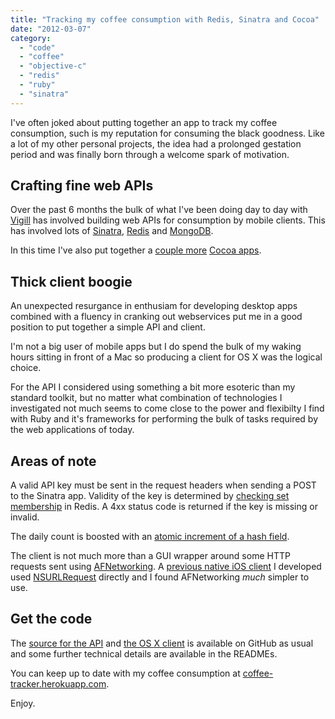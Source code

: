 ```yaml
---
title: "Tracking my coffee consumption with Redis, Sinatra and Cocoa"
date: "2012-03-07"
category:
  - "code"
  - "coffee"
  - "objective-c"
  - "redis"
  - "ruby"
  - "sinatra"
---
```


I've often joked about putting together an app to track my coffee consumption, such is my reputation for consuming the black goodness. Like a lot of my other personal projects, the idea had a prolonged gestation period and was finally born through a welcome spark of motivation.

## Crafting fine web APIs

Over the past 6 months the bulk of what I've been doing day to day with [Vigill](https://twitter.com/vigill) has involved building web APIs for consumption by mobile clients. This has involved lots of [Sinatra](http://www.sinatrarb.com/), [Redis](http://redis.io/) and [MongoDB](http://mongodb.org/).

In this time I've also put together a [couple more](/blog/2011/11/01/my-also-ran-markdown-editor-for-os-x/) [Cocoa apps](/blog/2012/01/31/a-simple-app-to-monitor-google-chrome-on-os-x/).

## Thick client boogie

An unexpected resurgance in enthusiam for developing desktop apps combined with a fluency in cranking out webservices put me in a good position to put together a simple API and client.

I'm not a big user of mobile apps but I do spend the bulk of my waking hours sitting in front of a Mac so producing a client for OS X was the logical choice.

For the API I considered using something a bit more esoteric than my standard toolkit, but no matter what combination of technologies I investigated not much seems to come close to the power and flexibilty I find with Ruby and it's frameworks for performing the bulk of tasks required by the web applications of today.

## Areas of note

A valid API key must be sent in the request headers when sending a POST to the Sinatra app. Validity of the key is determined by [checking set membership](http://redis.io/commands/sismember) in Redis. A 4xx status code is returned if the key is missing or invalid.

The daily count is boosted with an [atomic increment of a hash field](http://redis.io/commands/hincrby).

The client is not much more than a GUI wrapper around some HTTP requests sent using [AFNetworking](https://github.com/AFNetworking/AFNetworking/). A [previous native iOS client](/blog/2011/05/19/an-ios-client-for-my-uk-inflation-app/) I developed used [NSURLRequest](https://developer.apple.com/library/mac/#documentation/Cocoa/Reference/Foundation/Classes/NSURLRequest_Class/Reference/Reference.html) directly and I found AFNetworking _much_ simpler to use.

## Get the code

The [source for the API](https://github.com/stevenwilkin/coffee-tracker) and [the OS X client](https://github.com/stevenwilkin/coffee-tracker-client-osx) is available on GitHub as usual and some further technical details are available in the READMEs.

You can keep up to date with my coffee consumption at [coffee-tracker.herokuapp.com](http://coffee-tracker.herokuapp.com/).

Enjoy.
